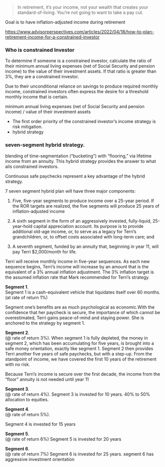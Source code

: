
> In retirement, it’s your income, not your wealth that creates your standard-of-living. You’re not going to want to take a pay cut.

Goal is to have inflation-adjusted income during retirement  

https://www.advisorperspectives.com/articles/2022/04/18/how-to-plan-retirement-income-for-a-constrained-investor



### Who is constrained Investor
To determine if someone is a constrained investor, calculate the ratio of their minimum annual living expenses (net of Social Security and pension income) to the value of their investment assets. If that ratio is greater than 3%, they are a constrained investor.  

Due to their unconditional reliance on savings to produce required monthly income, constrained investors often express the desire for a threshold monthly income that is certain.

minimum annual living expenses (net of Social Security and pension income) / value of their investment assets

- The first order priority of the constrained investor’s income strategy is risk mitigation.
- hybrid strategy

### seven-segment hybrid strategy.
 blending of time-segmentation (“bucketing”) with “flooring,” via lifetime income from an annuity. This hybrid strategy provides the answer to what ails constrained investors.  

 Continuous safe paychecks represent a key advantage of the hybrid strategy. 



7 seven segment hybrid plan will have three major components:

1. Five, five-year segments to produce income over a 25-year period. 
If the ROR targets are realized, the five segments will produce 25 years of inflation-adjusted income

2. A sixth segment in the form of an aggressively invested, fully-liquid, 25-year-hold capital appreciation account. Its purpose is to provide additional old-age income, or, to serve as a legacy for Terri’s grandchildren, or, to offset costs associated with long-term care; and

3. A seventh segment, funded by an annuity that, beginning in year 11, will pay Terri $2,000/month for life.


Terri will receive monthly income in five-year sequences. As each new sequence begins, Terri’s income will increase by an amount that is the equivalent of a 3% annual inflation adjustment. The 3% inflation target is the assumed inflation rate that Mark recommended for Terri’s strategy.


**Segment 1**.  
Segment 1 is a cash-equivalent vehicle that liquidates itself over 60 months.  (at rate of return 1%)

Segment one’s benefits are as much psychological as economic.With the confidence that her paycheck is secure, the importance of which cannot be overestimated, Terri gains peace-of-mind and staying power. She is anchored to the strategy by segment 1.

**Segment 2**.   
(@ rate of return 3%). 
When segment 1 is fully depleted, the money in segment 2, which has been accumulating for five years, is brought into a safe money orientation, exactly like segment 1. Segment 2 then provides Terri another five years of safe paychecks, but with a step-up. From the standpoint of income, we have covered the first 10 years of the retirement with no risk.

Because Terri’s income is secure over the first decade, the income from the “floor” annuity is not needed until year 11



**Segment 3**.  
(@ rate of return 4%). 
Segment 3 is invested for 10 years. 40% to 50% allocation to equities.


**Segment 4**.   
(@ rate of return 5%). 

Segment 4 is invested for 15 years


**Segment 5**.  
(@ rate of return 6%)
Segment 5 is invested for 20 years


**Segment 6**.  
(@ rate of return 7%)
Segment 6 is invested for 25 years. segment 6 has aggressive investment orientation 






